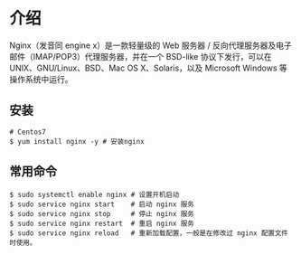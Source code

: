 # 介绍

Nginx（发音同 engine x）是一款轻量级的 Web 服务器 / 反向代理服务器及电子邮件（IMAP/POP3）代理服务器，并在一个 BSD-like 协议下发行，可以在 UNIX、GNU/Linux、BSD、Mac OS X、Solaris，以及 Microsoft Windows 等操作系统中运行。

## 安装

``` shell
# Centos7
$ yum install nginx -y # 安装nginx
```

## 常用命令

``` shell
$ sudo systemctl enable nginx # 设置开机启动 
$ sudo service nginx start    # 启动 nginx 服务
$ sudo service nginx stop     # 停止 nginx 服务
$ sudo service nginx restart  # 重启 nginx 服务
$ sudo service nginx reload   # 重新加载配置，一般是在修改过 nginx 配置文件时使用。
```